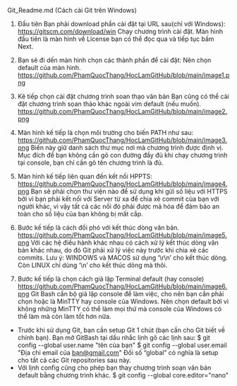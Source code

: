 Git_Readme.md (Cách cài Git trên Windows)
1. Đầu tiên Bạn phải download phần cài đặt tại URL sau(chỉ với Windows):
https://gitscm.com/download/win Chạy chương trình cài đặt. Màn hình đầu tiên là màn hình về License bạn có thể đọc qua và tiếp tục bấm Next.
2. Bạn sẽ đi dến màn hình chọn các thành phần để cài đặt: Nên chọn default của màn hình.
https://github.com/PhamQuocThang/HocLamGitHub/blob/main/image1.png

3. Kê tiếp chọn cài đặt chương trình soan thạo văn bản
Bạn cũng có thể cài đặt chương trình sọan thảo khác ngoài vim default (nếu muốn).
https://github.com/PhamQuocThang/HocLamGitHub/blob/main/image2.png

4. Màn hình kế tiếp là chọn môi trường cho biến PATH như sau:
https://github.com/PhamQuocThang/HocLamGitHub/blob/main/image3.png
Biến này giữ danh sách thư mục nơi mà chương trình được định vị. Mục đích để bạn không cần gõ con đường đầy đủ khi chạy chương trình tại console, bạn chỉ cần gõ tên chương trình là đủ.

5. Màn hình kế tiếp liên quan đến kết nối HPPTS:
https://github.com/PhamQuocThang/HocLamGitHub/blob/main/image4.png
Bạn sẽ phải chọn thư viện nào để sử dụng khi gửi số liệu với HTTPS bởi vì bạn phải kết nối với Server từ xa để chia xẻ commit của bạn với người khác, vì vậy tất cả các nối đó phải được mã hóa để đảm bảo an toàn cho số liệu của bạn không bị mất cắp.

6. Bước kế tiếp là cách đối phó với kết thúc dòng văn bản.
https://github.com/PhamQuocThang/HocLamGitHub/blob/main/image5.png
Với các hệ điều hành khác nhau có cách xử lý kết thúc dòng văn bản khác nhau, do đó Git phải xử lý việc này trước khi chia xẻ các commits.
Lưu ý:
WINDOWS và MACOS sử dụng ‘\r\n’ cho kết thúc dòng. Còn LINUX chỉ dùng ‘\n’ cho kết thúc dòng mà thôi.

7. Bước kế tiếp là chọn cách giả lập Terminal default (hay console)
https://github.com/PhamQuocThang/HocLamGitHub/blob/main/image6.png
Git Bash cần bộ giả lập console để làm việc, cho nên bạn cần phải chọn hoặc là MinTTY hay console của Windows.
Nên chọn default bởi vì không những MinTTY có thể làm mọi thứ mà console của Windows có thể làm mà còn làm tốt hơn nữa.

- Trước khi sử dụng Git, bạn cần setup Git 1 chút (bạn cần cho Git biết về chính bạn). Bạn mở GitBash tại dấu nhắc lịnh gõ các lịnh sau:
$ git config --global user.name "tên của bạn"
$ git config --global user.email "Địa chỉ email của bạn@gmail.com"
Đối số “global” có nghĩa là setup cho tất cả các Git repositories sau này.
- Với lịnh config cũng cho phép bạn thay chương trình soạn văn bản default bằng chương trình khác.
$ git config --global core.editor="nano"
